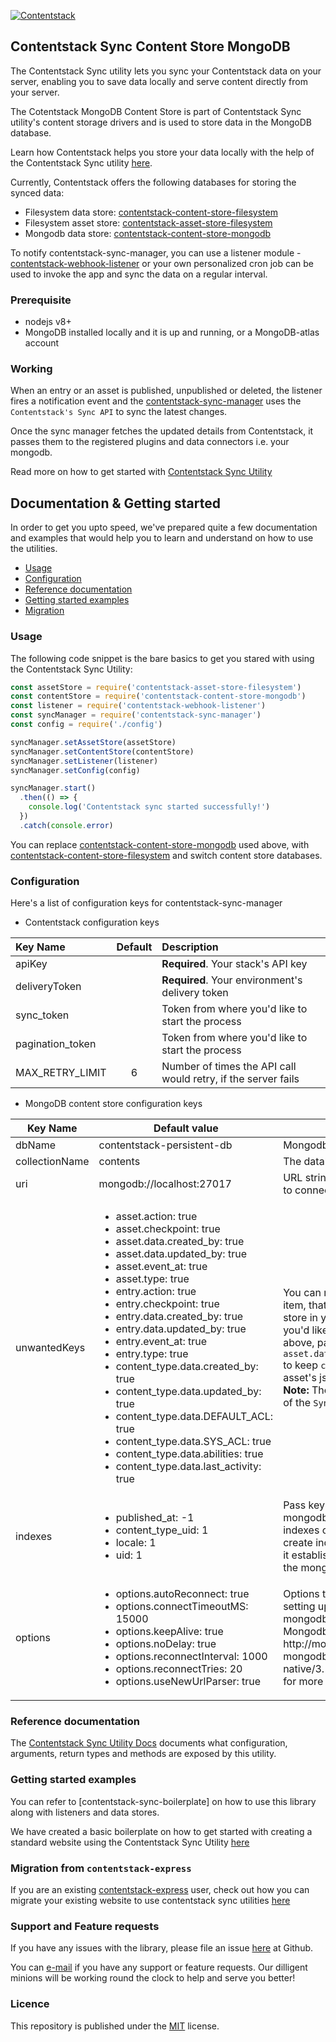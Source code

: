 [![Contentstack](https://www.contentstack.com/docs/static/images/contentstack.png)](https://www.contentstack.com/)

## Contentstack Sync Content Store MongoDB

The Contentstack Sync utility lets you sync your Contentstack data on your server, enabling you to save data locally and serve content directly from your server.

The Cotentstack MongoDB Content Store is part of Contentstack Sync utility's content storage drivers and is used to store data in the MongoDB database.

Learn how Contentstack helps you store your data locally with the help of the Contentstack Sync utility [here]().

Currently, Contentstack offers the following databases for storing the synced data:
- Filesystem data store: [contentstack-content-store-filesystem](https://github.com/contentstack/contentstack-content-store-filesystem)
- Filesystem asset store: [contentstack-asset-store-filesystem](https://github.com/contentstack/contentstack-asset-store-filesystem)
- Mongodb data store: [contentstack-content-store-mongodb](https://github.com/contentstack/contentstack-content-store-mongodb)

To notify contentstack-sync-manager, you can use a listener module - [contentstack-webhook-listener](https://github.com/contentstack/contentstack-webhook-listener) or your own personalized cron job can be used to invoke the app and sync the data on a regular interval.

### Prerequisite

- nodejs v8+
- MongoDB installed locally and it is up and running, or a MongoDB-atlas account

### Working

When an entry or an asset is published, unpublished or deleted, the listener fires a notification event and the [contentstack-sync-manager]() uses the `Contentstack's Sync API` to sync the latest changes.

Once the sync manager fetches the updated details from Contentstack, it passes them to the registered plugins and data connectors i.e. your mongodb.

Read more on how to get started with [Contentstack Sync Utility]()

## Documentation & Getting started

In order to get you upto speed, we've prepared quite a few documentation and examples that would help you to learn and understand on how to use the utilities.

- [Usage](#usage)
- [Configuration](#configuration)
- [Reference documentation](#reference-documentation)
- [Getting started examples](#getting-started-examples)
- [Migration](#migration-from-contentstack-express)

### Usage

The following code snippet is the bare basics to get you stared with using the Contentstack Sync Utility:

```js
const assetStore = require('contentstack-asset-store-filesystem')
const contentStore = require('contentstack-content-store-mongodb')
const listener = require('contentstack-webhook-listener')
const syncManager = require('contentstack-sync-manager')
const config = require('./config')

syncManager.setAssetStore(assetStore)
syncManager.setContentStore(contentStore)
syncManager.setListener(listener)
syncManager.setConfig(config)

syncManager.start()
  .then(() => {
    console.log('Contentstack sync started successfully!')
  })
  .catch(console.error)
```
You can replace [contentstack-content-store-mongodb]() used above, with [contentstack-content-store-filesystem]() and switch content store databases.

### Configuration

Here's a list of configuration keys for contentstack-sync-manager

- Contentstack configuration keys

| Key Name | Default | Description |
| :--- |:---:| :---|
| apiKey | | **Required**. Your stack's API key |
| deliveryToken | | **Required**. Your environment's delivery token |
| sync_token | | Token from where you'd like to start the process |
| pagination_token | | Token from where you'd like to start the process |
| MAX_RETRY_LIMIT | 6 | Number of times the API call would retry, if the server fails |

- MongoDB content store configuration keys

<!-- https://michelf.ca/projects/php-markdown/extra/ -->
<table>
  <thead>
    <tr>
      <th>Key Name</th>
      <th>Default value</th>
      <th>Key</th>
    </tr>
  </thead>
  <tbody>
    <tr>
      <td>dbName</td>
      <td>contentstack-persistent-db</td>
      <td>Mongodb database name</td>
    </tr>
    <tr>
      <td>collectionName</td>
      <td>contents</td>
      <td>The database's collection name</td>
    </tr>
    <tr>
      <td>uri</td>
      <td>mongodb://localhost:27017</td>
      <td>URL string to the mongodb path to connect to</td>
    </tr>
    <tr>
      <td>unwantedKeys</td>
      <td>
        <ul>
          <li>asset.action: true</li>
          <li>asset.checkpoint: true</li>
          <li>asset.data.created_by: true</li>
          <li>asset.data.updated_by: true</li>
          <li>asset.event_at: true</li>
          <li>asset.type: true</li>
          <li>entry.action: true</li>
          <li>entry.checkpoint: true</li>
          <li>entry.data.created_by: true</li>
          <li>entry.data.updated_by: true</li>
          <li>entry.event_at: true</li>
          <li>entry.type: true</li>
          <li>content_type.data.created_by: true</li>
          <li>content_type.data.updated_by: true</li>
          <li>content_type.data.DEFAULT_ACL: true</li>
          <li>content_type.data.SYS_ACL: true</li>
          <li>content_type.data.abilities: true</li>
          <li>content_type.data.last_activity: true</li>
        </ul>
      </td>
      <td>You can remove keys from an item, that you do not wish to store in your database. In case you'd like to override any of the above, pass <code>key: false</code>. Ex: <code>asset.data.created_by: false</code> to keep <code>created_by</code> key in all of asset's json data.<br><strong>Note:</strong> These keys are respective of the <code>Sync API</code> json responses.</td>
    </tr>
    <tr>
      <td>indexes</td>
      <td>
        <ul>
          <li>published_at: -1</li>
          <li>content_type_uid: 1</li>
          <li>locale: 1</li>
          <li>uid: 1</li>
        </ul>
      </td>
      <td>Pass keys that you'd like the mongodb driver to create indexes on. The library will create indexes immidiately after it establishes connection with the mongodb url provided.</td>
    </tr>
    <tr>
      <td>options</td>
      <td>
        <ul>
          <li>options.autoReconnect: true</li>
          <li>options.connectTimeoutMS: 15000</li>
          <li>options.keepAlive: true</li>
          <li>options.noDelay: true</li>
          <li>options.reconnectInterval: 1000</li>
          <li>options.reconnectTries: 20</li>
          <li>options.useNewUrlParser: true</li>
        </ul>
      </td>
      <td>Options to be provided while setting up connection to the mongodb database. Ref Mongodb Docs - http://mongodb.github.io/node-mongodb-native/3.1/api/MongoClient.html for more option info.</td>
    </tr>
  </tbody>
</table>

### Reference documentation

The [Contentstack Sync Utility Docs]() documents what configuration, arguments, return types and methods are exposed by this utility.

### Getting started examples

You can refer to [contentstack-sync-boilerplate] on how to use this library along with listeners and data stores.

We have created a basic boilerplate on how to get started with creating a standard website using the Contentstack Sync Utility [here]()

### Migration from `contentstack-express`

If you are an existing [contentstack-express]() user, check out how you can migrate your existing website to use contentstack sync utilities [here]()

### Support and Feature requests

If you have any issues with the library, please file an issue [here](https://github.com/contentstack/contentstack-content-store-mongodb/issues) at Github.

You can [e-mail](mailto:ecosystem@contentstack.com) if you have any support or feature requests. Our dilligent minions will be working round the clock to help and serve you better!

### Licence

This repository is published under the [MIT](LICENSE) license.
